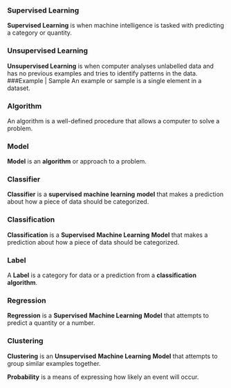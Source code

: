 ### Supervised Learning
**Supervised Learning** is when machine intelligence is tasked with predicting a category or quantity.
### Unsupervised Learning
**Unsupervised Learning** is when computer analyses unlabelled data and has no previous examples and tries to identify patterns in the data.
###Example | Sample
An example or sample is a single element in a dataset.
### Algorithm
An algorithm is a well-defined procedure that allows a computer to solve a problem.
### Model
**Model** is an **algorithm** or approach to a problem.
### Classifier
**Classifier** is a **supervised** **machine** **learning** **model** that makes a prediction about how a piece of data should be categorized.
### Classification
**Classification** is a **Supervised** **Machine Learning** **Model** that makes a prediction about how a piece of data should be categorized.
### Label
A **Label** is a category for data or a prediction from a **classification** **algorithm**.
### Regression
**Regression** is a **Supervised** **Machine Learning** **Model** that attempts to predict a quantity or a number.
### Clustering
**Clustering** is an **Unsupervised** **Machine Learning** **Model** that attempts to group similar examples together.

**Probability** is a means of expressing how likely an event will occur.